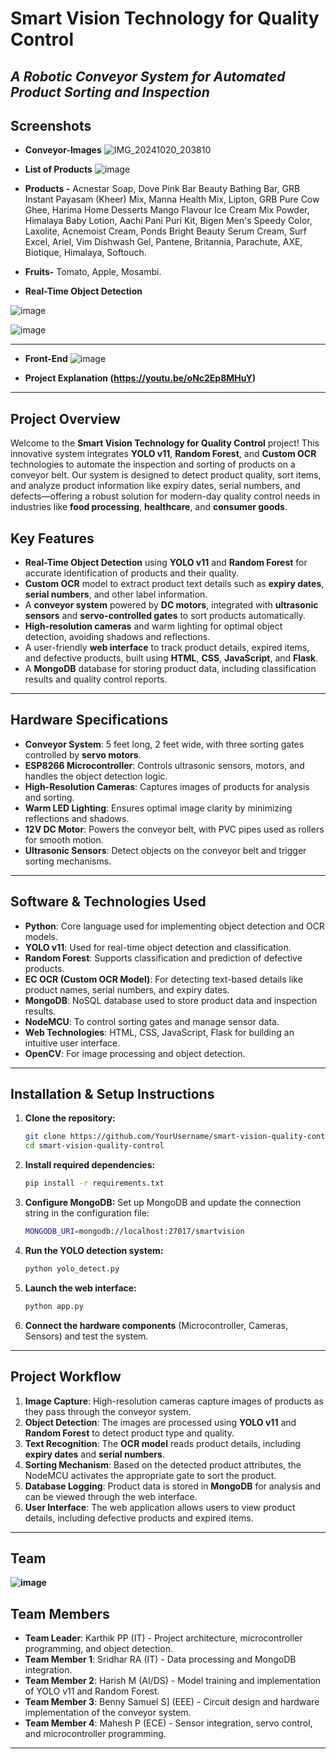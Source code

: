 # **Smart Vision Technology for Quality Control**  
*A Robotic Conveyor System for Automated Product Sorting and Inspection*
---
## **Screenshots**

- **Conveyor-Images**
![IMG_20241020_203810](https://github.com/user-attachments/assets/0faa4da6-3737-482b-8660-176a97d70b96)

- **List of Products**
![image](https://github.com/user-attachments/assets/4b4f8f38-131c-495f-ad38-9d9ab21b116c)

- **Products -**
Acnestar Soap,
Dove Pink Bar Beauty Bathing Bar,
GRB Instant Payasam (Kheer) Mix,
Manna Health Mix,
Lipton,
GRB Pure Cow Ghee,
 Harima Home Desserts Mango Flavour Ice Cream Mix Powder,
Himalaya Baby Lotion,
Aachi Pani Puri Kit,
Bigen Men's Speedy Color,
Laxolite,
Acnemoist Cream,
Ponds Bright Beauty Serum Cream,
Surf Excel,
Ariel,
Vim Dishwash Gel,
Pantene,
Britannia,
Parachute,
AXE,
Biotique,
Himalaya,
Softouch.

- **Fruits-**
Tomato,
Apple,
Mosambi.

- **Real-Time Object Detection**

![image](https://github.com/user-attachments/assets/263eb10b-2bb2-4442-99a1-91e3c213ebf1)

![image](https://github.com/user-attachments/assets/22db4ccf-0606-45ca-9dda-ef21563a6be0)



---

- **Front-End**
![image](https://github.com/user-attachments/assets/a85566db-8a7d-46b7-bd5e-f8b7781ce8fb)




- **Project Explanation (https://youtu.be/oNc2Ep8MHuY)**

---
## **Project Overview**

Welcome to the **Smart Vision Technology for Quality Control** project! This innovative system integrates **YOLO v11**, **Random Forest**, and **Custom OCR** technologies to automate the inspection and sorting of products on a conveyor belt. Our system is designed to detect product quality, sort items, and analyze product information like expiry dates, serial numbers, and defects—offering a robust solution for modern-day quality control needs in industries like **food processing**, **healthcare**, and **consumer goods**.

## **Key Features**
- **Real-Time Object Detection** using **YOLO v11** and **Random Forest** for accurate identification of products and their quality.
- **Custom OCR** model to extract product text details such as **expiry dates**, **serial numbers**, and other label information.
- A **conveyor system** powered by **DC motors**, integrated with **ultrasonic sensors** and **servo-controlled gates** to sort products automatically.
- **High-resolution cameras** and warm lighting for optimal object detection, avoiding shadows and reflections.
- A user-friendly **web interface** to track product details, expired items, and defective products, built using **HTML**, **CSS**, **JavaScript**, and **Flask**.
- A **MongoDB** database for storing product data, including classification results and quality control reports.

---

## **Hardware Specifications**
- **Conveyor System**: 5 feet long, 2 feet wide, with three sorting gates controlled by **servo motors**.
- **ESP8266 Microcontroller**: Controls ultrasonic sensors, motors, and handles the object detection logic.
- **High-Resolution Cameras**: Captures images of products for analysis and sorting.
- **Warm LED Lighting**: Ensures optimal image clarity by minimizing reflections and shadows.
- **12V DC Motor**: Powers the conveyor belt, with PVC pipes used as rollers for smooth motion.
- **Ultrasonic Sensors**: Detect objects on the conveyor belt and trigger sorting mechanisms.

---

## **Software & Technologies Used**
- **Python**: Core language used for implementing object detection and OCR models.
- **YOLO v11**: Used for real-time object detection and classification.
- **Random Forest**: Supports classification and prediction of defective products.
- **EC OCR (Custom OCR Model)**: For detecting text-based details like product names, serial numbers, and expiry dates.
- **MongoDB**: NoSQL database used to store product data and inspection results.
- **NodeMCU**: To control sorting gates and manage sensor data.
- **Web Technologies**: HTML, CSS, JavaScript, Flask for building an intuitive user interface.
- **OpenCV**: For image processing and object detection.
  
---

## **Installation & Setup Instructions**

1. **Clone the repository:**
   ```bash
   git clone https://github.com/YourUsername/smart-vision-quality-control.git
   cd smart-vision-quality-control
   ```

2. **Install required dependencies:**
   ```bash
   pip install -r requirements.txt
   ```

3. **Configure MongoDB:**
   Set up MongoDB and update the connection string in the configuration file:
   ```bash
   MONGODB_URI=mongodb://localhost:27017/smartvision
   ```

4. **Run the YOLO detection system:**
   ```bash
   python yolo_detect.py
   ```

5. **Launch the web interface:**
   ```bash
   python app.py
   ```

6. **Connect the hardware components** (Microcontroller, Cameras, Sensors) and test the system.

---

## **Project Workflow**

1. **Image Capture**: High-resolution cameras capture images of products as they pass through the conveyor system.
2. **Object Detection**: The images are processed using **YOLO v11** and **Random Forest** to detect product type and quality.
3. **Text Recognition**: The **OCR model** reads product details, including **expiry dates** and **serial numbers**.
4. **Sorting Mechanism**: Based on the detected product attributes, the NodeMCU activates the appropriate gate to sort the product.
5. **Database Logging**: Product data is stored in **MongoDB** for analysis and can be viewed through the web interface.
6. **User Interface**: The web application allows users to view product details, including defective products and expired items.

---
## **Team**
**![image](https://github.com/user-attachments/assets/d7e0ec1d-4c8b-44d5-87fd-94b8cc0564f8)**
## **Team Members**
- **Team Leader**: Karthik PP (IT) - Project architecture, microcontroller programming, and object detection.
- **Team Member 1**: Sridhar RA (IT) - Data processing and MongoDB integration.
- **Team Member 2**: Harish M (AI/DS) - Model training and implementation of YOLO v11 and Random Forest.
- **Team Member 3**: Benny Samuel S] (EEE) - Circuit design and hardware implementation of the conveyor system.
- **Team Member 4**: Mahesh P (ECE) - Sensor integration, servo control, and microcontroller programming.

---
